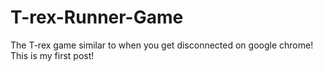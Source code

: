 # T-rex-Runner-Game
The T-rex game similar to when you get disconnected on google chrome! This is my first post!
